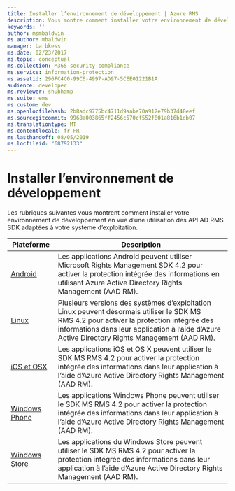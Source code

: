 ```yaml
---
title: Installer l’environnement de développement | Azure RMS
description: Vous montre comment installer votre environnement de développement en vue d’une utilisation des API AD RMS SDK adaptées à votre système d’exploitation.
keywords: ''
author: msmbaldwin
ms.author: mbaldwin
manager: barbkess
ms.date: 02/23/2017
ms.topic: conceptual
ms.collection: M365-security-compliance
ms.service: information-protection
ms.assetid: 296FC4C0-99C6-4997-AD97-5CEE01221B1A
audience: developer
ms.reviewer: shubhamp
ms.suite: ems
ms.custom: dev
ms.openlocfilehash: 2b8adc9775bc4711d9aabe70a912e79b37d48eef
ms.sourcegitcommit: 9968a003865ff2456c570cf552f801a816b1db07
ms.translationtype: MT
ms.contentlocale: fr-FR
ms.lasthandoff: 08/05/2019
ms.locfileid: "68792133"
---
```

# <a name="setup-developer-environment"></a>Installer l’environnement de développement

Les rubriques suivantes vous montrent comment installer votre environnement de développement en vue d’une utilisation des API AD RMS SDK adaptées à votre système d’exploitation.

|Plateforme | Description|
|------|------------|
|[Android](android-sdk.md)| Les applications Android peuvent utiliser Microsoft Rights Management SDK 4.2 pour activer la protection intégrée des informations en utilisant Azure Active Directory Rights Management (AAD RM).|
|[Linux](linux-setup.md)|Plusieurs versions des systèmes d’exploitation Linux peuvent désormais utiliser le SDK MS RMS 4.2 pour activer la protection intégrée des informations dans leur application à l’aide d’Azure Active Directory Rights Management (AAD RM).|
|[iOS et OSX](ios-sdk.md)|Les applications iOS et OS X peuvent utiliser le SDK MS RMS 4.2 pour activer la protection intégrée des informations dans leur application à l’aide d’Azure Active Directory Rights Management (AAD RM).|
|[Windows Phone](windows-phone-apps.md)|Les applications Windows Phone peuvent utiliser le SDK MS RMS 4.2 pour activer la protection intégrée des informations dans leur application à l’aide d’Azure Active Directory Rights Management (AAD RM).|
|[Windows Store](winrt-sdk.md)|Les applications du Windows Store peuvent utiliser le SDK MS RMS 4.2 pour activer la protection intégrée des informations dans leur application à l’aide d’Azure Active Directory Rights Management (AAD RM).|

